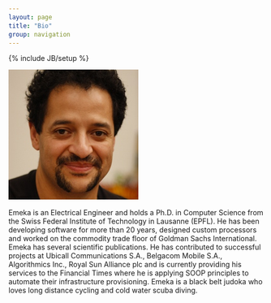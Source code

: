 ```yaml
---
layout: page
title: "Bio"
group: navigation
---
```

{% include JB/setup %}

![Emeka Mosanya](/assets/images/picture.jpg "Emeka Mosanya")

Emeka is an Electrical Engineer and holds a Ph.D. in Computer Science from the
Swiss Federal Institute of Technology in Lausanne (EPFL).
He has been developing software for more than 20 years, designed custom processors and worked on the commodity
trade floor of Goldman Sachs International. Emeka has several scientific publications. He has contributed to
successful projects at Ubicall Communications S.A., Belgacom Mobile S.A., Algorithmics Inc., Royal Sun Alliance plc
and is currently providing his services to the Financial Times where he is applying SOOP principles to automate
their infrastructure provisioning. Emeka is a black belt judoka who loves long distance cycling and
cold water scuba diving.

